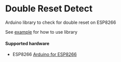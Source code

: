 # Double Reset Detect

Arduino library to check for double reset on ESP8266

See [example](examples/Minimal/Minimal.ino) for how to use library

#### Supported hardware
 - ESP8266 [Arduino for ESP8266](https://github.com/esp8266/Arduino/)
